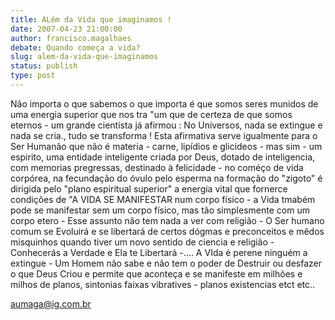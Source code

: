 ```yaml
---
title: ALém da Vida que imaginamos !
date: 2007-04-23 21:00:00
author: francisco.magalhaes
debate: Quando começa a vida?
slug: alem-da-vida-que-imaginamos
status: publish 
type: post
---
```


Não importa o que sabemos o que importa é que somos seres munidos de uma energia superior que nos tra "um que de certeza de que somos eternos - um grande cientista já afirmou : No Universos, nada se extingue e nada se cria., tudo se transforma ! Esta afirmativa serve igualmente para o Ser Humanão que não é materia - carne, lipídios e glicideos - mas sim - um espirito, uma entidade inteligente criada por Deus, dotado de inteligencia, com memorias pregressas, destinado à felicidade - no coméço de vida corpórea, na fecundação do óvulo pelo esperma na formação do "zigoto" é dirigida pelo "plano espiritual superior" a energia vital que fornerce condições de "A VIDA SE MANIFESTAR num corpo físico - a Vida tmabém pode se manifestar sem um corpo físico, mas tão simplesmente com um corpo etero - Esse assunto não tem nada a ver com religião - O Ser humano comum se Evoluirá e se libertará de certos dógmas e preconceitos e mêdos misquinhos quando tiver um novo sentido de ciencia e religião - Conhecerás a Verdade e Ela te Libertará -.... A VIda é perene ninguém a extingue - Um Homem não sabe e não tem o poder de Destruir ou desfazer o que Deus Criou e permite que aconteça e se manifeste em milhões e milhos de planos, sintonias faixas vibratives - planos existencias etct etc..  

aumaga@ig.com.br
